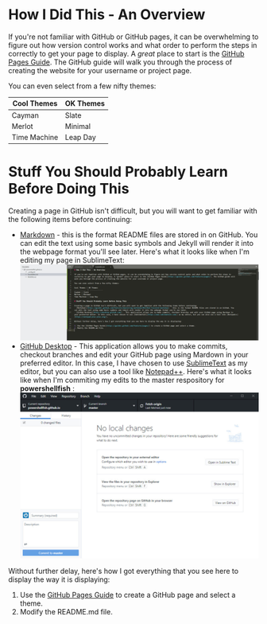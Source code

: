 # How I Did This - An Overview

If you're not familiar with GitHub or GitHub pages, it can be overwhelming to figure out how version control works and what order to perform the steps in correctly to get your page to display. A *great* place to start is the [GitHub Pages Guide](https://guides.github.com/features/pages/). The GitHub guide will walk you through the process of creating the website for your username or project page. 

You can even select from a few nifty themes:

Cool Themes | OK Themes
------------ | -------------
Cayman | Slate
Merlot | Minimal
Time Machine | Leap Day

# Stuff You Should Probably Learn Before Doing This

Creating a page in GitHub isn't difficult, but you will want to get familiar with the following items before continuing:
- [Markdown](https://guides.github.com/features/mastering-markdown/#GitHub-flavored-markdown) - this is the format README files are stored in on GitHub. You can edit the text using some basic symbols and Jekyll will render it into the webpage format you'll see later. Here's what it looks like when I'm editing my page in SublimeText: ![SublimeTextScreenshot](https://github.com/powershellfish/powershellfish.github.io/blob/master/sublimetextscreenshot.jpg) 
- [GitHub Desktop](https://desktop.github.com/) - This application allows you to make commits, checkout branches and edit your GitHub page using Mardown in your preferred editor. In this case, I have chosen to use [SublimeText](https://www.sublimetext.com/) as my editor, but you can also use a tool like [Notepad++](https://notepad-plus-plus.org/). Here's what it looks like when I'm commiting my edits to the master respository for **powershellfish** : ![GitHubDesktopScreenshot](https://github.com/powershellfish/powershellfish.github.io/blob/master/githubdesktop%20screenshot.jpg)
 
Without further delay, here's how I got everything that you see here to display the way it is displaying:

1. Use the [GitHub Pages Guide](https://guides.github.com/features/pages/) to create a GitHub page and select a theme.
2. Modify the README.md file. 
